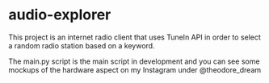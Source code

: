 # audio-explorer
This project is an internet radio client that uses TuneIn API in order to select a random radio station based on a keyword.

The main.py script is the main script in development and you can see some mockups of the hardware aspect on my Instagram under @theodore_dream
